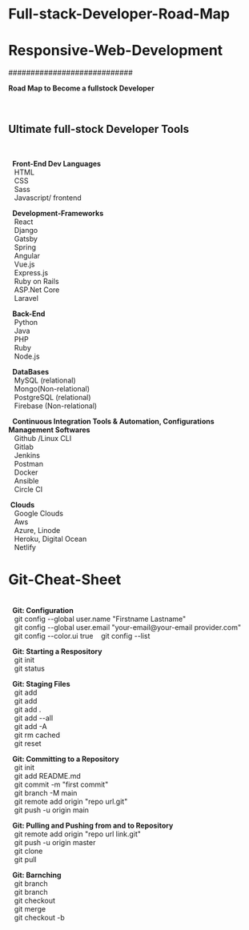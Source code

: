 # Full-stack-Developer-Road-Map


# Responsive-Web-Development </br>
############################ </br>

<b>Road Map to Become a fullstock Developer</b> </br>

&nbsp;<h2>Ultimate full-stock Developer Tools </h2></br>

&nbsp;&nbsp;<b>Front-End Dev Languages</b> </br>
&nbsp;&nbsp;&nbsp;HTML </br>
&nbsp;&nbsp;&nbsp;CSS </br>
&nbsp;&nbsp;&nbsp;Sass </br>
&nbsp;&nbsp;&nbsp;Javascript/ frontend </br>

&nbsp;&nbsp;<b>Development-Frameworks</b> </br>
&nbsp;&nbsp;&nbsp;React </br>
&nbsp;&nbsp;&nbsp;Django </br>
&nbsp;&nbsp;&nbsp;Gatsby </br>
&nbsp;&nbsp;&nbsp;Spring </br>
&nbsp;&nbsp;&nbsp;Angular </br>
&nbsp;&nbsp;&nbsp;Vue.js </br>
&nbsp;&nbsp;&nbsp;Express.js </br>
&nbsp;&nbsp;&nbsp;Ruby on Rails </br>
&nbsp;&nbsp;&nbsp;ASP.Net Core </br>
&nbsp;&nbsp;&nbsp;Laravel </br>

&nbsp;&nbsp;<b>Back-End</b> </br>
&nbsp;&nbsp;&nbsp;Python </br>
&nbsp;&nbsp;&nbsp;Java </br>
&nbsp;&nbsp;&nbsp;PHP </br>
&nbsp;&nbsp;&nbsp;Ruby </br>
&nbsp;&nbsp;&nbsp;Node.js </br>

&nbsp;&nbsp;<b>DataBases</b></br>
&nbsp;&nbsp;&nbsp;MySQL (relational) </br>
&nbsp;&nbsp;&nbsp;Mongo(Non-relational) </br>
&nbsp;&nbsp;&nbsp;PostgreSQL (relational) </br>
&nbsp;&nbsp;&nbsp;Firebase (Non-relational) </br>

&nbsp;&nbsp;<b>Continuous Integration Tools & Automation, Configurations Management Softwares</b> </br>
&nbsp;&nbsp;&nbsp;Github /Linux CLI </br>
&nbsp;&nbsp;&nbsp;Gitlab </br>
&nbsp;&nbsp;&nbsp;Jenkins </br>
&nbsp;&nbsp;&nbsp;Postman </br>
&nbsp;&nbsp;&nbsp;Docker </br>
&nbsp;&nbsp;&nbsp;Ansible </br>
&nbsp;&nbsp;&nbsp;Circle CI </br>

&nbsp;<b>Clouds</b> </br>
&nbsp;&nbsp;&nbsp;Google Clouds </br>
&nbsp;&nbsp;&nbsp;Aws </br>
&nbsp;&nbsp;&nbsp;Azure, Linode </br>
&nbsp;&nbsp;&nbsp;Heroku, Digital Ocean </br>
&nbsp;&nbsp;&nbsp;Netlify </br>

<h1>Git-Cheat-Sheet</h1> </br>
&nbsp;&nbsp;<b>Git: Configuration</b> </br>
&nbsp;&nbsp;&nbsp;git config --global user.name "Firstname Lastname" </br>
&nbsp;&nbsp;&nbsp;git config --global user.email "your-email@your-email provider.com" </br>
&nbsp;&nbsp;&nbsp;git config --color.ui true </b>
&nbsp;&nbsp;&nbsp;git config --list </br>


&nbsp;&nbsp;<b>Git: Starting a Respository </b> </br>
&nbsp;&nbsp;&nbsp;git init </br>
&nbsp;&nbsp;&nbsp;git status </br>


&nbsp;&nbsp;<b>Git: Staging Files </b> </br>
&nbsp;&nbsp;&nbsp;git add <file-name> </br>
&nbsp;&nbsp;&nbsp;git add <file-name> <another-file-name> <yet-another-file-name> </br>
&nbsp;&nbsp;&nbsp;git add . </br>
&nbsp;&nbsp;&nbsp;git add --all </br>
&nbsp;&nbsp;&nbsp;git add -A </br>
&nbsp;&nbsp;&nbsp;git rm cached <file-name> </br>
&nbsp;&nbsp;&nbsp;git reset <file-name>


&nbsp;&nbsp;<b>Git: Committing to a Repository </b> </br>
&nbsp;&nbsp;&nbsp;git init </br>
&nbsp;&nbsp;&nbsp;git add README.md </br>
&nbsp;&nbsp;&nbsp;git commit -m "first commit" </br>
&nbsp;&nbsp;&nbsp;git branch -M main </br>
&nbsp;&nbsp;&nbsp;git remote add origin "repo url.git" </br>
&nbsp;&nbsp;&nbsp;git push -u origin main </br>


&nbsp;&nbsp;<b>Git: Pulling and Pushing from and to Repository </b> </br>
&nbsp;&nbsp;&nbsp;git remote add origin "repo url link.git" </br>
&nbsp;&nbsp;&nbsp;git push -u origin master </br>
&nbsp;&nbsp;&nbsp;git clone <clone-url> </br>
&nbsp;&nbsp;&nbsp;git pull </br>


&nbsp;&nbsp;<b>Git: Barnching </b> </br>
&nbsp;&nbsp;&nbsp;git branch </br>
&nbsp;&nbsp;&nbsp;git branch <name> </br>
&nbsp;&nbsp;&nbsp;git checkout <branch-name> </br>
&nbsp;&nbsp;&nbsp;git merge <branch-name> </br>
&nbsp;&nbsp;&nbsp;git checkout -b <branch-name> </br>
